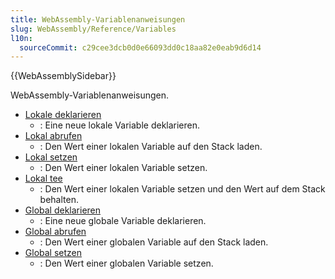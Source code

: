 ```yaml
---
title: WebAssembly-Variablenanweisungen
slug: WebAssembly/Reference/Variables
l10n:
  sourceCommit: c29cee3dcb0d0e66093dd0c18aa82e0eab9d6d14
---
```


{{WebAssemblySidebar}}

WebAssembly-Variablenanweisungen.

- [Lokale deklarieren](/de/docs/WebAssembly/Reference/Variables/Local)
  - : Eine neue lokale Variable deklarieren.
- [Lokal abrufen](/de/docs/WebAssembly/Reference/Variables/Local_get)
  - : Den Wert einer lokalen Variable auf den Stack laden.
- [Lokal setzen](/de/docs/WebAssembly/Reference/Variables/Local_set)
  - : Den Wert einer lokalen Variable setzen.
- [Lokal tee](/de/docs/WebAssembly/Reference/Variables/Local_tee)
  - : Den Wert einer lokalen Variable setzen und den Wert auf dem Stack behalten.
- [Global deklarieren](/de/docs/WebAssembly/Reference/Variables/Global)
  - : Eine neue globale Variable deklarieren.
- [Global abrufen](/de/docs/WebAssembly/Reference/Variables/Global_get)
  - : Den Wert einer globalen Variable auf den Stack laden.
- [Global setzen](/de/docs/WebAssembly/Reference/Variables/Global_set)
  - : Den Wert einer globalen Variable setzen.
